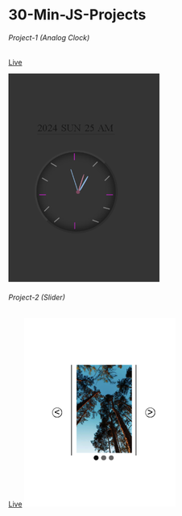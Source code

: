 # 30-Min-JS-Projects

###### Project-1 (Analog Clock)

[Live](https://analog-clock-tamana.netlify.app/)

<img src ="IMG/Analog Clock.png" width="300"/>

###### Project-2 (Slider)

[Live](https://analog-clock-tamana.netlify.app/)
<img src ="IMG/Slider.png" width="300"/>
